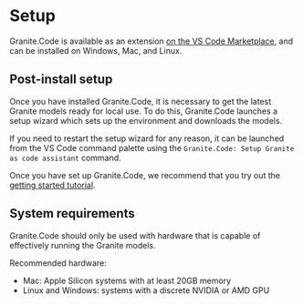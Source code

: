 # Setup

Granite.Code is available as an extension [on the VS Code Marketplace](https://marketplace.visualstudio.com/items?itemName=redhat.granitecode), and can be installed on Windows, Mac, and Linux.

## Post-install setup

Once you have installed Granite.Code, it is necessary to get the latest Granite models ready for local use. To do this, Granite.Code launches a setup wizard which sets up the environment and downloads the models.

If you need to restart the setup wizard for any reason, it can be launched from the VS Code command palette using the `Granite.Code: Setup Granite as code assistant` command.

Once you have set up Granite.Code, we recommend that you try out the [getting started tutorial](getting-started).

## System requirements

Granite.Code should only be used with hardware that is capable of effectively running the Granite models.

Recommended hardware:

* Mac: Apple Silicon systems with at least 20GB memory
* Linux and Windows: systems with a discrete NVIDIA or AMD GPU
